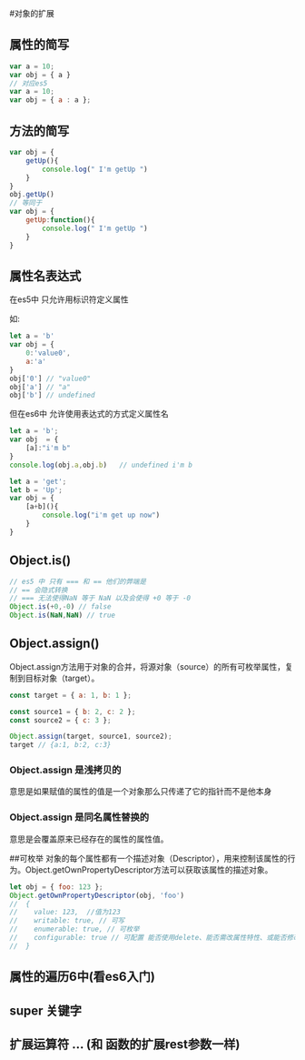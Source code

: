 #对象的扩展

## 属性的简写
```js
var a = 10;
var obj = { a }
// 对应es5
var a = 10;
var obj = { a : a };
```

## 方法的简写
```js
var obj = {
    getUp(){
        console.log(" I'm getUp ")
    }
}
obj.getUp()
// 等同于
var obj = {
    getUp:function(){
        console.log(" I'm getUp ")
    }
}
```

## 属性名表达式
在es5中 只允许用标识符定义属性

如:
```js
let a = 'b'
var obj = {
    0:'value0',
    a:'a'
}
obj['0'] // "value0"
obj['a'] // "a"
obj['b'] // undefined
```


但在es6中 允许使用表达式的方式定义属性名

```js
let a = 'b';
var obj  = {
    [a]:"i'm b"
}
console.log(obj.a,obj.b)   // undefined i'm b

let a = 'get';
let b = 'Up';
var obj = {
    [a+b](){
        console.log("i'm get up now")
    }
}
```

## Object.is()

```js
// es5 中 只有 === 和 == 他们的弊端是
// == 会隐式转换
// === 无法使得NaN 等于 NaN 以及会使得 +0 等于 -0
Object.is(+0,-0) // false
Object.is(NaN,NaN) // true
```

## Object.assign()
Object.assign方法用于对象的合并，将源对象（source）的所有可枚举属性，复制到目标对象（target）。
```js
const target = { a: 1, b: 1 };

const source1 = { b: 2, c: 2 };
const source2 = { c: 3 };

Object.assign(target, source1, source2);
target // {a:1, b:2, c:3}
```

### Object.assign 是浅拷贝的
意思是如果赋值的属性的值是一个对象那么只传递了它的指针而不是他本身

### Object.assign 是同名属性替换的
意思是会覆盖原来已经存在的属性的属性值。

##可枚举
对象的每个属性都有一个描述对象（Descriptor），用来控制该属性的行为。Object.getOwnPropertyDescriptor方法可以获取该属性的描述对象。
```js
let obj = { foo: 123 };
Object.getOwnPropertyDescriptor(obj, 'foo')
//  {
//    value: 123,  //值为123
//    writable: true, // 可写
//    enumerable: true, // 可枚举
//    configurable: true // 可配置 能否使用delete、能否需改属性特性、或能否修改访问器属性、，false为不可重新定义，默认值为true
//  }
```

## 属性的遍历6中(看es6入门)

## super 关键字

## 扩展运算符 ... (和 函数的扩展rest参数一样)